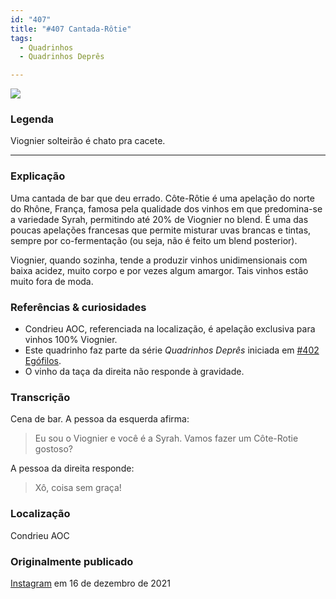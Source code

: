 ```yaml
---
id: "407"
title: "#407 Cantada-Rôtie"
tags:
  - Quadrinhos
  - Quadrinhos Deprês

---
```


![](https://bebiodicionario-com.s3.amazonaws.com/media/posts/202112/267462897_921883148694206_9089397063410158198_n_17990814469409167.jpg)

### Legenda

Viognier solteirão é chato pra cacete.

---

### Explicação

Uma cantada de bar que deu errado. Côte-Rôtie é uma apelação do norte do Rhône, França, famosa pela qualidade dos vinhos em que predomina-se a variedade Syrah, permitindo até 20% de Viognier no blend. É uma das poucas apelações francesas que permite misturar uvas brancas e tintas, sempre por co-fermentação (ou seja, não é feito um blend posterior).

Viognier, quando sozinha, tende a produzir vinhos unidimensionais com baixa acidez, muito corpo e por vezes algum amargor. Tais vinhos estão muito fora de moda.

### Referências & curiosidades
- Condrieu AOC, referenciada na localização, é apelação exclusiva para vinhos 100% Viognier.
- Este quadrinho faz parte da série *Quadrinhos Deprês* iniciada em [#402 Egófilos](bod402/).
- O vinho da taça da direita não responde à gravidade.


### Transcrição
Cena de bar. A pessoa da esquerda afirma:
> Eu sou o Viognier e você é a Syrah. Vamos fazer um Côte-Rotie gostoso?

A pessoa da direita responde:

> Xô, coisa sem graça!

### Localização

Condrieu AOC

### Originalmente publicado 

[Instagram](https://www.instagram.com/p/CXkGCn2MSD7/) em 16 de dezembro de 2021
